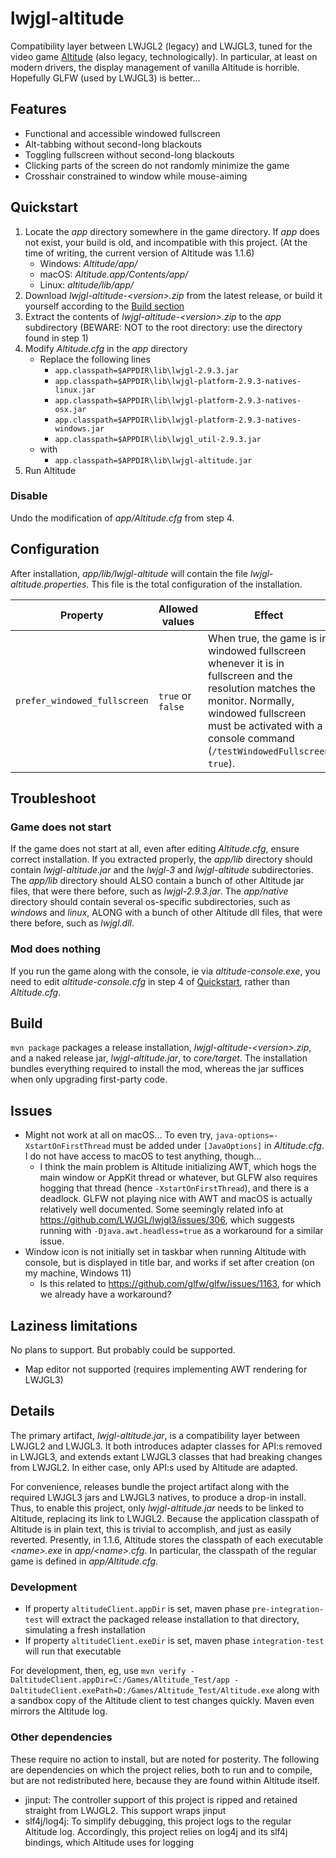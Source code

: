 # lwjgl-altitude

Compatibility layer between LWJGL2 (legacy) and LWJGL3, tuned for the video game [Altitude](https://altitudegame.com/) (also legacy, technologically). In particular, at least on modern drivers, the display management of vanilla Altitude is horrible. Hopefully GLFW (used by LWJGL3) is better...

## Features

* Functional and accessible windowed fullscreen
* Alt-tabbing without second-long blackouts
* Toggling fullscreen without second-long blackouts
* Clicking parts of the screen do not randomly minimize the game
* Crosshair constrained to window while mouse-aiming

## Quickstart

1. Locate the _app_ directory somewhere in the game directory. If _app_ does not exist, your build is old, and incompatible with this project. (At the time of writing, the current version of Altitude was 1.1.6)
   * Windows: _Altitude/app/_
   * macOS: _Altitude.app/Contents/app/_
   * Linux: _altitude/lib/app/_
2. Download _lwjgl-altitude-\<version\>.zip_ from the latest release, or build it yourself according to the [Build section](#build)
3. Extract the contents of _lwjgl-altitude-\<version\>.zip_ to the _app_ subdirectory (BEWARE: NOT to the root directory: use the directory found in step 1)
4. Modify _Altitude.cfg_ in the _app_ directory
   * Replace the following lines
     * `app.classpath=$APPDIR\lib\lwjgl-2.9.3.jar`
     * `app.classpath=$APPDIR\lib\lwjgl-platform-2.9.3-natives-linux.jar`
     * `app.classpath=$APPDIR\lib\lwjgl-platform-2.9.3-natives-osx.jar`
     * `app.classpath=$APPDIR\lib\lwjgl-platform-2.9.3-natives-windows.jar`
     * `app.classpath=$APPDIR\lib\lwjgl_util-2.9.3.jar`
   * with
     * `app.classpath=$APPDIR\lib\lwjgl-altitude.jar`
5. Run Altitude

### Disable

Undo the modification of _app/Altitude.cfg_ from step 4.

## Configuration

After installation, _app/lib/lwjgl-altitude_ will contain the file _lwjgl-altitude.properties_. This file is the total configuration of the installation.

| Property                     | Allowed values    | Effect                                                                                                                                                                                                                      |
|------------------------------|-------------------|-----------------------------------------------------------------------------------------------------------------------------------------------------------------------------------------------------------------------------|
| `prefer_windowed_fullscreen` | `true` or `false` | When true, the game is in windowed fullscreen whenever it is in fullscreen and the resolution matches the monitor. Normally, windowed fullscreen must be activated with a console command (`/testWindowedFullscreen true`). |

## Troubleshoot

### Game does not start
If the game does not start at all, even after editing _Altitude.cfg_, ensure correct installation. If you extracted properly, the _app/lib_ directory should contain _lwjgl-altitude.jar_ and the _lwjgl-3_ and _lwjgl-altitude_ subdirectories. The _app/lib_ directory should ALSO contain a bunch of other Altitude jar files, that were there before, such as _lwjgl-2.9.3.jar_. The _app/native_ directory should contain several os-specific subdirectories, such as _windows_ and _linux_, ALONG with a bunch of other Altitude dll files, that were there before, such as _lwjgl.dll_.

### Mod does nothing

If you run the game along with the console, ie via _altitude-console.exe_, you need to edit _altitude-console.cfg_ in step 4 of [Quickstart](#quickstart), rather than _Altitude.cfg_.

## Build

`mvn package` packages a release installation, _lwjgl-altitude-\<version\>.zip_, and a naked release jar, _lwjgl-altitude.jar_, to _core/target_. The installation bundles everything required to install the mod, whereas the jar suffices when only upgrading first-party code.

## Issues

* Might not work at all on macOS... To even try, `java-options=-XstartOnFirstThread` must be added under `[JavaOptions]` in _Altitude.cfg_. I do not have access to macOS to test anything, though...
  * I think the main problem is Altitude initializing AWT, which hogs the main window or AppKit thread or whatever, but GLFW also requires hogging that thread (hence `-XstartOnFirstThread`), and there is a deadlock. GLFW not playing nice with AWT and macOS is actually relatively well documented. Some seemingly related info at https://github.com/LWJGL/lwjgl3/issues/306, which suggests running with `-Djava.awt.headless=true` as a workaround for a similar issue.
* Window icon is not initially set in taskbar when running Altitude with console, but is displayed in title bar, and works if set after creation (on my machine, Windows 11)
  * Is this related to https://github.com/glfw/glfw/issues/1163, for which we already have a workaround?

## Laziness limitations

No plans to support. But probably could be supported.

* Map editor not supported (requires implementing AWT rendering for LWJGL3)

## Details

The primary artifact, _lwjgl-altitude.jar_, is a compatibility layer between LWJGL2 and LWJGL3. It both introduces adapter classes for API:s removed in LWJGL3, and extends extant LWJGL3 classes that had breaking changes from LWJGL2. In either case, only API:s used by Altitude are adapted.

For convenience, releases bundle the project artifact along with the required LWJGL3 jars and LWJGL3 natives, to produce a drop-in install. Thus, to enable this project, only _lwjgl-altitude.jar_ needs to be linked to Altitude, replacing its link to LWJGL2. Because the application classpath of Altitude is in plain text, this is trivial to accomplish, and just as easily reverted. Presently, in 1.1.6, Altitude stores the classpath of each executable _\<name\>.exe_ in _app/\<name\>.cfg_. In particular, the classpath of the regular game is defined in _app/Altitude.cfg_.

### Development

* If property `altitudeClient.appDir` is set, maven phase `pre-integration-test` will extract the packaged release installation to that directory, simulating a fresh installation
* If property `altitudeClient.exeDir` is set, maven phase `integration-test` will run that executable

For development, then, eg, use `mvn verify -DaltitudeClient.appDir=C:/Games/Altitude_Test/app -DaltitudeClient.exePath=D:/Games/Altitude_Test/Altitude.exe` along with a sandbox copy of the Altitude client to test changes quickly. Maven even mirrors the Altitude log.

### Other dependencies

These require no action to install, but are noted for posterity. The following are dependencies on which the project relies, both to run and to compile, but are not redistributed here, because they are found within Altitude itself.

* jinput: The controller support of this project is ripped and retained straight from LWJGL2. This support wraps jinput
* slf4j/log4j: To simplify debugging, this project logs to the regular Altitude log. Accordingly, this project relies on log4j and its slf4j bindings, which Altitude uses for logging
